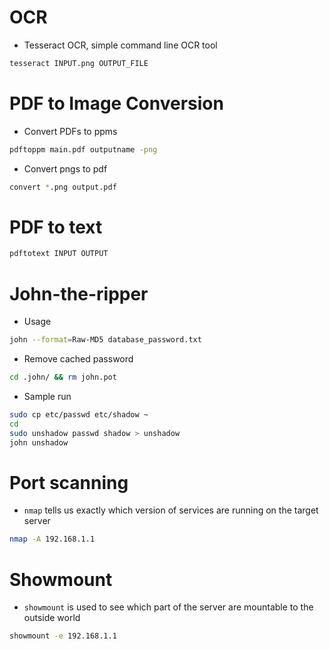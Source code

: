 # OCR
* Tesseract OCR, simple command line OCR tool
```bash
tesseract INPUT.png OUTPUT_FILE
```
# PDF to Image Conversion
* Convert PDFs to ppms
```bash
pdftoppm main.pdf outputname -png
```

* Convert pngs to pdf
```bash
convert *.png output.pdf
```

# PDF to text
```bash
pdftotext INPUT OUTPUT
```

# John-the-ripper
* Usage
```bash
john --format=Raw-MD5 database_password.txt
```
* Remove cached password
```bash
cd .john/ && rm john.pot
```
* Sample run
```bash
sudo cp etc/passwd etc/shadow ~
cd
sudo unshadow passwd shadow > unshadow
john unshadow
```

# Port scanning 

* `nmap` tells us exactly which version of services are running on the target server
```bash
nmap -A 192.168.1.1
```

# Showmount
* `showmount` is used to see which part of the server are mountable to the outside world
```bash
showmount -e 192.168.1.1
```
